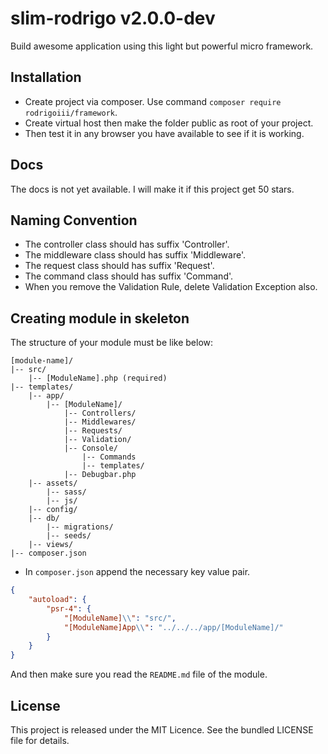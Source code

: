 # slim-rodrigo v2.0.0-dev

Build awesome application using this light but powerful micro framework.

## Installation
* Create project via composer. Use command `composer require rodrigoiii/framework`.
* Create virtual host then make the folder public as root of your project.
* Then test it in any browser you have available to see if it is working.

## Docs

The docs is not yet available. I will make it if this project get 50 stars.

## Naming Convention

* The controller class should has suffix 'Controller'.
* The middleware class should has suffix 'Middleware'.
* The request class should has suffix 'Request'.
* The command class should has suffix 'Command'.
* When you remove the Validation Rule, delete Validation Exception also.

## Creating module in skeleton

The structure of your module must be like below:

```
[module-name]/
|-- src/
    |-- [ModuleName].php (required)
|-- templates/
    |-- app/
        |-- [ModuleName]/
            |-- Controllers/
            |-- Middlewares/
            |-- Requests/
            |-- Validation/
            |-- Console/
                |-- Commands
                |-- templates/
            |-- Debugbar.php
    |-- assets/
        |-- sass/
        |-- js/
    |-- config/
    |-- db/
        |-- migrations/
        |-- seeds/
    |-- views/
|-- composer.json
```

- In `composer.json` append the necessary key value pair.
```json
{
    "autoload": {
        "psr-4": {
            "[ModuleName]\\": "src/",
            "[ModuleName]App\\": "../../../app/[ModuleName]/"
        }
    }
}
```

And then make sure you read the `README.md` file of the module.

## License
This project is released under the MIT Licence. See the bundled LICENSE file for details.

